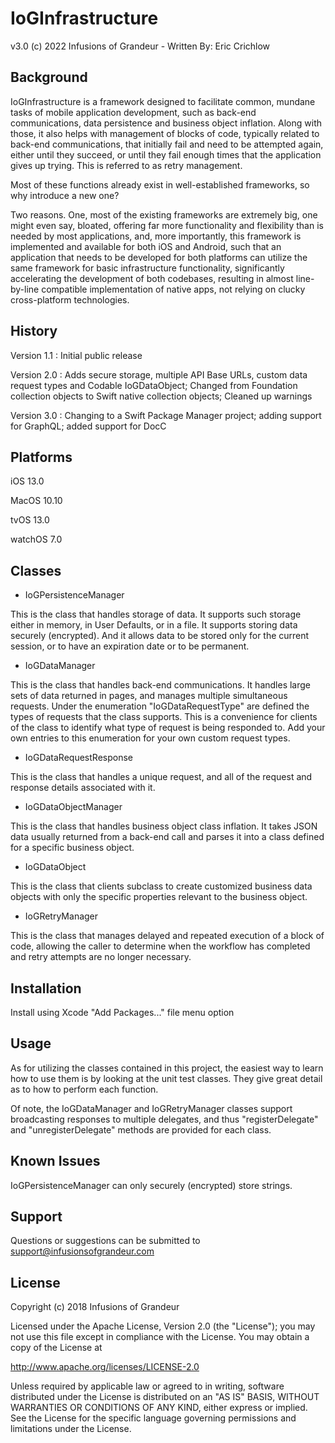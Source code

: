 # IoGInfrastructure

v3.0 (c) 2022 Infusions of Grandeur - Written By: Eric Crichlow

## Background

IoGInfrastructure is a framework designed to facilitate common, mundane tasks of mobile application development, such as back-end communications, data persistence and business object inflation. Along with those, it also helps with management of blocks of code, typically related to back-end communications, that initially fail and need to be attempted again, either until they succeed, or until they fail enough times that the application gives up trying. This is referred to as retry management.

Most of these functions already exist in well-established frameworks, so why introduce a new one?

Two reasons. One, most of the existing frameworks are extremely big, one might even say, bloated, offering far more functionality and flexibility than is needed by most applications, and, more importantly, this framework is implemented and available for both iOS and Android, such that an application that needs to be developed for both platforms can utilize the same framework for basic infrastructure functionality, significantly accelerating the development of both codebases, resulting in almost line-by-line compatible implementation of native apps, not relying on clucky cross-platform technologies.

## History

Version 1.1 :	Initial public release

Version 2.0 :	Adds secure storage, multiple API Base URLs, custom data request types and Codable IoGDataObject; Changed from Foundation collection objects to Swift native collection objects; Cleaned up warnings 

Version 3.0 :	Changing to a Swift Package Manager project; adding support for GraphQL; added support for DocC

## Platforms

iOS 13.0

MacOS 10.10

tvOS 13.0

watchOS 7.0

## Classes

* IoGPersistenceManager

This is the class that handles storage of data. It supports such storage either in memory, in User Defaults, or in a file. It supports storing data securely (encrypted). And it allows data to be stored only for the current session, or to have an expiration date or to be permanent. 

* IoGDataManager

This is the class that handles back-end communications. It handles large sets of data returned in pages, and manages multiple simultaneous requests. Under the enumeration "IoGDataRequestType" are defined the types of requests that the class supports. This is a convenience for clients of the class to identify what type of request is being responded to. Add your own entries to this enumeration for your own custom request types.

* IoGDataRequestResponse

This is the class that handles a unique request, and all of the request and response details associated with it.

* IoGDataObjectManager

This is the class that handles business object class inflation. It takes JSON data usually returned from a back-end call and parses it into a class defined for a specific business object.

* IoGDataObject

This is the class that clients subclass to create customized business data objects with only the specific properties relevant to the business object. 

* IoGRetryManager

This is the class that manages delayed and repeated execution of a block of code, allowing the caller to determine when the workflow has completed and retry attempts are no longer necessary.

## Installation

Install using Xcode "Add Packages..." file menu option

## Usage

As for utilizing the classes contained in this project, the easiest way to learn how to use them is by looking at the unit test classes. They give great detail as to how to perform each function.

Of note, the IoGDataManager and IoGRetryManager classes support broadcasting responses to multiple delegates, and thus "registerDelegate" and "unregisterDelegate" methods are provided for each class.

## Known Issues

IoGPersistenceManager can only securely (encrypted) store strings.

## Support

Questions or suggestions can be submitted to support@infusionsofgrandeur.com

## License

Copyright (c) 2018 Infusions of Grandeur

Licensed under the Apache License, Version 2.0 (the "License");
you may not use this file except in compliance with the License.
You may obtain a copy of the License at

http://www.apache.org/licenses/LICENSE-2.0

Unless required by applicable law or agreed to in writing, software
distributed under the License is distributed on an "AS IS" BASIS,
WITHOUT WARRANTIES OR CONDITIONS OF ANY KIND, either express or implied.
See the License for the specific language governing permissions and
limitations under the License.
